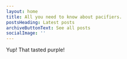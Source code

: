 ```yaml
---
layout: home
title: All you need to know about pacifiers.
postsHeading: Latest posts
archiveButtonText: See all posts
socialImage: ''
---
```

Yup! That tasted purple!
